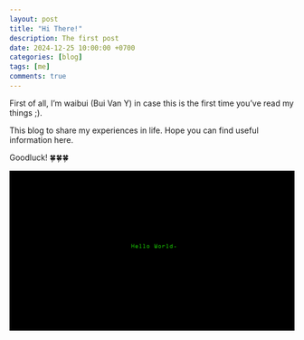 ```yaml
---
layout: post
title: "Hi There!"
description: The first post
date: 2024-12-25 10:00:00 +0700
categories: [blog]
tags: [me]
comments: true
---
```


First of all, I’m waibui (Bui Van Y) in case this is the first time you’ve read my things ;).

This blog to share my experiences in life. Hope you can find useful information here.

Goodluck! 🍀🍀🍀

![Hello world](/assets/img/posts/2024-12-25-hello-world/helloworld.png "Hello world")